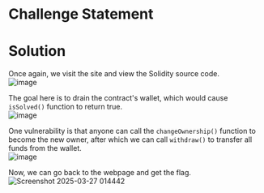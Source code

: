 # Challenge Statement


# Solution
Once again, we visit the site and view the Solidity source code.  
![image](https://github.com/user-attachments/assets/a45376e0-1afe-4bae-bb7a-3a80f432d350)

The goal here is to drain the contract's wallet, which would cause `isSolved()` function to return true.  
![image](https://github.com/user-attachments/assets/336e6291-48d0-43b4-ae7c-c5bf0dab357e)

One vulnerability is that anyone can call the `changeOwnership()` function to become the new owner, after which we can call `withdraw()` to transfer all funds from the wallet.  
![image](https://github.com/user-attachments/assets/4950cfb5-60f4-4342-b925-0e91f5ed9d42)

Now, we can go back to the webpage and get the flag.  
![Screenshot 2025-03-27 014442](https://github.com/user-attachments/assets/4a2607fc-f1ac-4e25-be0b-cf68666084ed)
